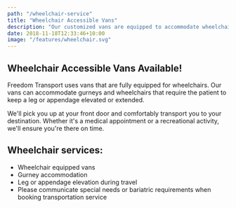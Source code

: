 ```yaml
---
path: "/wheelchair-service"
title: "Wheelchair Accessible Vans"
description: "Our customized vans are equipped to accommodate wheelchairs and gurneys."
date: 2018-11-18T12:33:46+10:00
image: "/features/wheelchair.svg"
---
```


## Wheelchair Accessible Vans Available!

Freedom Transport uses vans that are fully equipped for wheelchairs. Our vans can accommodate gurneys and wheelchairs that require the patient to keep a leg or appendage elevated or extended.

We'll pick you up at your front door and comfortably transport you to your destination. Whether it's a medical appointment or a recreational activity, we'll ensure you're there on time.

## Wheelchair services:

- Wheelchair equipped vans
- Gurney accommodation
- Leg or appendage elevation during travel
- Please communicate special needs or bariatric requirements when booking transportation service
